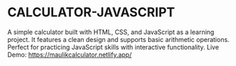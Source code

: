 # CALCULATOR-JAVASCRIPT
A simple calculator built with HTML, CSS, and JavaScript as a learning project. It features a clean design and supports basic arithmetic operations. Perfect for practicing JavaScript skills with interactive functionality. Live Demo: https://maulikcalculator.netlify.app/
